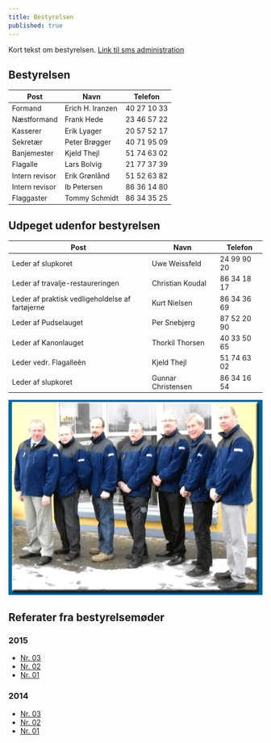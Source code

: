 ```yaml
---
title: Bestyrelsen
published: true
---
```


Kort tekst om bestyrelsen.
[Link til sms administration](http://wp.ebeltoftmarineforening.dk/)

## Bestyrelsen

Post              | Navn                  | Telefon     
----------------- | --------------------- | ------------
Formand           | Erich H. Iranzen  	  | 40 27 10 33 
Næstformand       | Frank Hede  		  | 23 46 57 22
Kasserer          | Erik Lyager  		  | 20 57 52 17 
Sekretær          | Peter Brøgger 		  | 40 71 95 09      
Banjemester       | Kjeld Thejl 		  | 51 74 63 02    
Flagalle 		  | Lars Bolvig     	  | 21 77 37 39
Intern revisor 	  | Erik Grønlånd     	  | 51 52 63 82
Intern revisor    | Ib Petersen     	  | 86 36 14 80
Flaggaster 		  | Tommy Schmidt     	  | 86 34 35 25

## Udpeget udenfor bestyrelsen

Post              							| Navn                  | Telefon     
------------------------------------------- | --------------------- | ------------
Leder af slupkoret           				| Uwe Weissfeld  	  	| 24 99 90 20
Leder af travalje-restaureringen            | Christian Koudal  	| 86 34 18 17
Leder af praktisk vedligeholdelse af fartøjerne | Kurt Nielsen  	| 86 34 36 69
Leder af Pudselauget          				| Per Snebjerg  	  	| 87 52 20 90
Leder af Kanonlauget           				| Thorkil Thorsen  	  	| 40 33 50 65
Leder vedr. Flagalleên           			| Kjeld Thejl  	  		| 51 74 63 02
Leder af slupkoret           				| Gunnar Christensen  	| 86 34 16 54 

![Bestyrelsen](/assets/img/bestyrelsen.gif)



## Referater fra bestyrelsemøder

### 2015
* [Nr. 03](http://www.grenaamarineforening.dk/programmer/best_moeder/2015/best_04_15.pdf)
* [Nr. 02](http://www.grenaamarineforening.dk/programmer/best_moeder/2015/best_04_15.pdf)
* [Nr. 01](http://www.grenaamarineforening.dk/programmer/best_moeder/2015/best_04_15.pdf)

### 2014
* [Nr. 03](http://www.grenaamarineforening.dk/programmer/best_moeder/2015/best_04_15.pdf)
* [Nr. 02](http://www.grenaamarineforening.dk/programmer/best_moeder/2015/best_04_15.pdf)
* [Nr. 01](http://www.grenaamarineforening.dk/programmer/best_moeder/2015/best_04_15.pdf)
